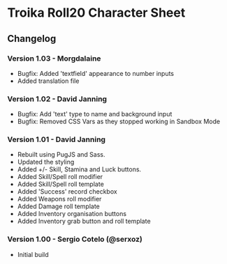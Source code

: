# Troika Roll20 Character Sheet

## Changelog

### Version 1.03 - Morgdalaine

- Bugfix: Added 'textfield' appearance to number inputs
- Added translation file

### Version 1.02 - David Janning

- Bugfix: Add 'text' type to name and background input
- Bugfix: Removed CSS Vars as they stopped working in Sandbox Mode

### Version 1.01 - David Janning

- Rebuilt using PugJS and Sass.
- Updated the styling
- Added +/- Skill, Stamina and Luck buttons.
- Added Skill/Spell roll modifier
- Added Skill/Spell roll template
- Added 'Success' record checkbox
- Added Weapons roll modifier
- Added Damage roll template
- Added Inventory organisation buttons
- Added Inventory grab button and roll template

### Version 1.00 - Sergio Cotelo (@serxoz)

- Initial build
